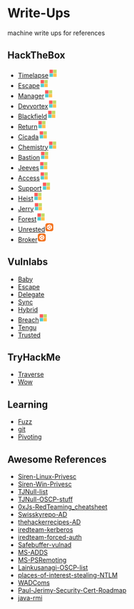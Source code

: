 # Write-Ups

machine write ups for references

## HackTheBox

* [Timelapse](/HTB/Machines/TimeLapse.md)![win](/HTB/Machines/images/windows.png)
* [Escape](/HTB/Machines/Escape.md)![win](/HTB/Machines/images/windows.png)
* [Manager](/HTB/Machines/Manager.md)![win](/HTB/Machines/images/windows.png)
* [Devvortex](/HTB/Machines/Devvortex.md)![win](/HTB/Machines/images/windows.png)
* [Blackfield](/HTB/Machines/Blackfield.md)![win](/HTB/Machines/images/windows.png)
* [Return](/HTB/Machines/Return.md)![win](/HTB/Machines/images/windows.png)
* [Cicada](/HTB/Machines/Cicada.md)![win](/HTB/Machines/images/windows.png)
* [Chemistry](/HTB/Machines/chemistry.md)![win](/HTB/Machines/images/windows.png)
* [Bastion](/HTB/Machines/Bastion.md)![win](/HTB/Machines/images/windows.png)
* [Jeeves](/HTB/Machines/Jeeves)![win](/HTB/Machines/images/windows.png)
* [Access](/HTB/Machines/Access.md)![win](/HTB/Machines/images/windows.png)
* [Support](/HTB/Machines/Support.md)![win](/HTB/Machines/images/windows.png)
* [Heist](/HTB/Machines/Heist.md)![win](/HTB/Machines/images/windows.png)
* [Jerry](/HTB/Machines/Jerry.md)![win](/HTB/Machines/images/windows.png)
* [Forest](/HTB/Machines/Forest.md)![win](/HTB/Machines/images/windows.png)
* [Unrested](/HTB/Machines/Unrested.md)![nix](/HTB/Machines/images/nix.png)
* [Broker](/HTB/Machines/Broker.md)![nix](/HTB/Machines/images/nix.png)

## Vulnlabs

* [Baby](/Vulnlabs/Machines/baby.md)
* [Escape](/Vulnlabs/Machines/Escape.md)
* [Delegate](/Vulnlabs/Machines/Delegate.md)
* [Sync](/Vulnlabs/Machines/sync.md)
* [Hybrid](/Vulnlabs/Chains/Hybrid.md)
* [Breach](/Vulnlabs/Machines/Breach.md)![win](/HTB/Machines/images/windows.png)
* [Tengu](/Vulnlabs/Chains/Tengu.md)
* [Trusted](/Vulnlabs/Chains/Trusted.md)

## TryHackMe

* [Traverse](/THM/Traverse.md)
* [Wow](/THM/Traverse.md)

## Learning

* [Fuzz](/Learning/Fuzz)
* [git](/Learning/git.md)
* [Pivoting](/Learning/Pivoting)

## Awesome References

* [Siren-Linux-Privesc](https://sirensecurity.io/blog/linux-privilege-escalation-resources/)
* [Siren-Win-Privesc](https://sirensecurity.io/blog/linux-privilege-escalation-resources/)
* [TJNull-list](https://docs.google.com/spreadsheets/u/1/d/1dwSMIAPIam0PuRBkCiDI88pU3yzrqqHkDtBngUHNCw8/htmlview?pli=1#)
* [TJNull-OSCP-stuff](https://github.com/tjnull/OSCP-Stuff/tree/master/Active-Directory)
* [0xJs-RedTeaming_cheatsheet](https://github.com/0xJs/RedTeaming_CheatSheet/blob/main/windows-ad/Domain-Privilege-Escalation.md)
* [Swisskyrepo-AD](https://swisskyrepo.github.io/InternalAllTheThings/active-directory/ad-adds-acl-ace/#usercomputer)
* [thehackerrecipes-AD](https://www.thehacker.recipes/ad/movement/dacl/addmember)
* [iredteam-kerberos](https://www.ired.team/offensive-security-experiments/active-directory-kerberos-abuse/resource-based-constrained-delegation-ad-computer-object-take-over-and-privilged-code-execution)
* [iredteam-forced-auth](https://www.ired.team/offensive-security/initial-access/t1187-forced-authentication)
* [Safebuffer-vulnad](https://github.com/safebuffer/vulnerable-AD)
* [MS-ADDS](https://learn.microsoft.com/en-us/training/paths/active-directory-domain-services/)
* [MS-PSRemoting](https://learn.microsoft.com/en-us/powershell/scripting/learn/ps101/08-powershell-remoting?view=powershell-7.4&viewFallbackFrom=powershell-7.2)
* [Lainkusanagi-OSCP-list](https://docs.google.com/spreadsheets/d/18weuz_Eeynr6sXFQ87Cd5F0slOj9Z6rt/edit?gid=487240997#gid=487240997)
* [places-of-interest-stealing-NTLM](https://osandamalith.com/2017/03/24/places-of-interest-in-stealing-netntlm-hashes/)
* [WADComs](https://wadcoms.github.io/)
* [Paul-Jerimy-Security-Cert-Roadmap](https://pauljerimy.com/security-certification-roadmap/)
* [java-rmi](https://ppn.snovvcrash.rocks/pentest/perimeter/java-rmia)
